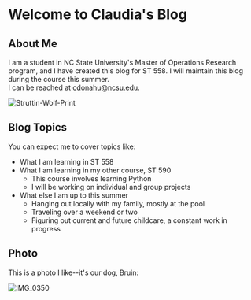 # Welcome to Claudia's Blog  

## About Me  
I am a student in NC State University's Master of Operations Research program, and I have created this blog for ST 558. I will maintain this blog during the course this summer.  
I can be reached at cdonahu@ncsu.edu.  

![Struttin-Wolf-Print](https://user-images.githubusercontent.com/105885510/170099978-9e9291d3-9899-43dd-84c2-55cdd69a657f.jpeg)


## Blog Topics  
You can expect me to cover topics like:   
* What I am learning in ST 558  
* What I am learning in my other course, ST 590  
  - This course involves learning Python  
  - I will be working on individual and group projects
* What else I am up to this summer  
  - Hanging out locally with my family, mostly at the pool  
  - Traveling over a weekend or two  
  - Figuring out current and future childcare, a constant work in progress  

## Photo  
This is a photo I like--it's our dog, Bruin:  

![IMG_0350](https://user-images.githubusercontent.com/105885510/170099312-2b2d129d-11bd-4cd8-86d8-380a382086b6.JPG)

